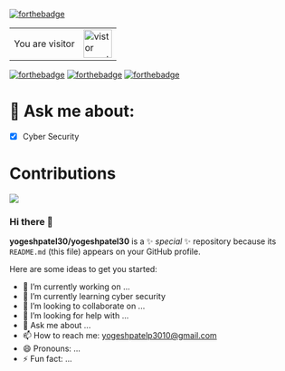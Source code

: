 [![forthebadge](https://forthebadge.com/images/badges/made-with-markdown.svg)](https://forthebadge.com) 
<table>
  <tr>
    <td>You are visitor</td>
    <td><img src="https://profile-counter.glitch.me/yogeshpatel30/count.svg" alt="vistor count" height="50" /></td>
  </tr>
</table>

[![forthebadge](https://forthebadge.com/images/badges/not-a-bug-a-feature.svg)](https://forthebadge.com)  [![forthebadge](https://forthebadge.com/images/badges/powered-by-coffee.svg)](https://forthebadge.com) [![forthebadge](https://forthebadge.com/images/badges/60-percent-of-the-time-works-every-time.svg)](https://forthebadge.com)

# 💬 Ask me about:
- [x] Cyber Security                                      


# Contributions
<img src ='https://github-profile-trophy.vercel.app/?username=yogeshpatel30&theme=onedark' align='center'/>


### Hi there 👋

**yogeshpatel30/yogeshpatel30** is a ✨ _special_ ✨ repository because its `README.md` (this file) appears on your GitHub profile.

Here are some ideas to get you started:

- 🔭 I’m currently working on ...
- 🌱 I’m currently learning cyber security
- 👯 I’m looking to collaborate on ...
- 🤔 I’m looking for help with ...
- 💬 Ask me about ...
- 📫 How to reach me: yogeshpatelp3010@gmail.com
- 😄 Pronouns: ...
- ⚡ Fun fact: ...



